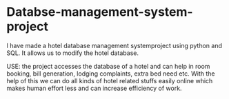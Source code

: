 # Databse-management-system-project

I have made a hotel database management systemproject using python and SQL. 
It allows us to modify the hotel database. 

USE:
the project accesses the database of a hotel and can help in room booking, bill generation, lodging complaints, extra bed need etc.
With the help of this we can do all kinds of hotel related stuffs easily online which makes human effort less and can increase efficiency of work.
